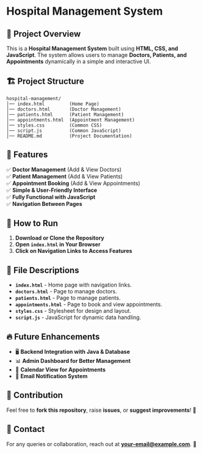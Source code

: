 # Hospital Management System

## 📌 Project Overview
This is a **Hospital Management System** built using **HTML, CSS, and JavaScript**. The system allows users to manage **Doctors, Patients, and Appointments** dynamically in a simple and interactive UI.

## 🏗 Project Structure
```
hospital-management/
│── index.html         (Home Page)
│── doctors.html       (Doctor Management)
│── patients.html      (Patient Management)
│── appointments.html  (Appointment Management)
│── styles.css         (Common CSS)
│── script.js          (Common JavaScript)
│── README.md          (Project Documentation)
```

## 🚀 Features
✅ **Doctor Management** (Add & View Doctors)  
✅ **Patient Management** (Add & View Patients)  
✅ **Appointment Booking** (Add & View Appointments)  
✅ **Simple & User-Friendly Interface**  
✅ **Fully Functional with JavaScript**  
✅ **Navigation Between Pages**

## 📜 How to Run
1. **Download or Clone the Repository**  
2. **Open `index.html` in Your Browser**  
3. **Click on Navigation Links to Access Features**  

## 📂 File Descriptions
- **`index.html`** - Home page with navigation links.  
- **`doctors.html`** - Page to manage doctors.  
- **`patients.html`** - Page to manage patients.  
- **`appointments.html`** - Page to book and view appointments.  
- **`styles.css`** - Stylesheet for design and layout.  
- **`script.js`** - JavaScript for dynamic data handling.

## 🔥 Future Enhancements
- 🖥 **Backend Integration with Java & Database**  
- 📊 **Admin Dashboard for Better Management**  
- 📅 **Calendar View for Appointments**  
- 📩 **Email Notification System**

## 🤝 Contribution
Feel free to **fork this repository**, raise **issues**, or **suggest improvements**! 🎉  

## 📧 Contact
For any queries or collaboration, reach out at **your-email@example.com**. 🚀

